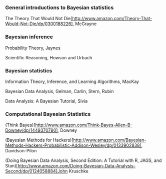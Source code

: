 ### General introductions to Bayesian statistics

The Theory That Would Not Die[http://www.amazon.com/Theory-That-Would-Not-Die/dp/0300188226], McGrayne


### Bayesian inference

Probability Theory, Jaynes

Scientific Reasoning, Howson and Urbach


### Bayesian statistics

Information Theory, Inference, and Learning Algorithms, MacKay

Bayesian Data Analysis, Gelman, Carlin, Stern, Rubin

Data Analysis: A Bayesian Tutorial, Sivia


### Computational Bayesian Statistics

(Think Bayes)[http://www.amazon.com/Think-Bayes-Allen-B-Downey/dp/1449370780], Downey

(Bayesian Methods for Hackers)[http://www.amazon.com/Bayesian-Methods-Hackers-Probabilistic-Addison-Wesley/dp/0133902838], Davidson-Pilon

(Doing Bayesian Data Analysis, Second Edition: A Tutorial with R, JAGS, and Stan)[http://www.amazon.com/Doing-Bayesian-Data-Analysis-Second/dp/0124058884]John Kruschke
